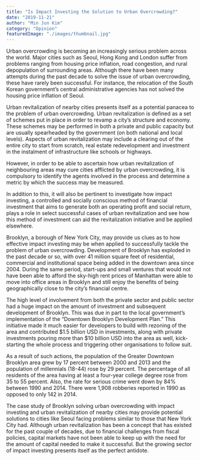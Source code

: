 ```yaml
---
title: "Is Impact Investing the Solution to Urban Overcrowding?"
date: "2019-11-21"
author: "Min Jun Kim"
category: "Opinion"
featuredImage: "./images/thumbnail.jpg"
---
```


Urban overcrowding is becoming an increasingly serious problem across the world. Major cities such as Seoul, Hong Kong and London suffer from problems ranging from housing price inflation, road congestion, and rural depopulation of surrounding areas. Although there have been many attempts during the past decade to solve the issue of urban overcrowding, these have rarely been successful. For instance, the relocation of the South Korean government’s central administrative agencies has not solved the housing price inflation of Seoul.

Urban revitalization of nearby cities presents itself as a potential panacea to the problem of urban overcrowding. Urban revitalization is defined as a set of schemes put in place in order to revamp a city’s structure and economy. These schemes may be performed in both a private and public capacity but are usually spearheaded by the government (on both national and local levels). Aspects of urban revitalization may include a clearing out of the entire city to start from scratch, real estate redevelopment and investment in the instalment of infrastructure like schools or highways.

However, in order to be able to ascertain how urban revitalization of neighbouring areas may cure cities afflicted by urban overcrowding, it is compulsory to identify the agents involved in the process and determine a metric by which the success may be measured.

In addition to this, it will also be pertinent to investigate how impact investing, a controlled and socially conscious method of financial investment that aims to generate both an operating profit and social return, plays a role in select successful cases of urban revitalization and see how this method of investment can aid the revitalization initiative and be applied elsewhere.

Brooklyn, a borough of New York City, may provide us clues as to how effective impact investing may be when applied to successfully tackle the problem of urban overcrowding. Development of Brooklyn has exploded in the past decade or so, with over 41 million square feet of residential, commercial and institutional space being added in the downtown area since 2004. During the same period, start-ups and small ventures that would not have been able to afford the sky-high rent prices of Manhattan were able to move into office areas in Brooklyn and still enjoy the benefits of being geographically close to the city’s financial centre.

The high level of involvement from both the private sector and public sector had a huge impact on the amount of investment and subsequent development of Brooklyn. This was due in part to the local government’s implementation of the “Downtown Brooklyn Development Plan.” This initiative made it much easier for developers to build with rezoning of the area and contributed $1.5 billion USD in investments, along with private investments pouring more than $10 billion USD into the area as well, kick-starting the whole process and triggering other organisations to follow suit.

As a result of such actions, the population of the Greater Downtown Brooklyn area grew by 17 percent between 2000 and 2013 and the population of millennials (18-44) rose by 29 percent. The percentage of all residents of the area having at least a four-year college degree rose from 35 to 55 percent. Also, the rate for serious crime went down by 84% between 1990 and 2014. There were 1,908 robberies reported in 1990 as opposed to only 142 in 2014.

The case study of Brooklyn solving urban overcrowding with impact investing and urban revitalization of nearby cities may provide potential solutions to cities like Seoul facing problems similar to those that New York City had. Although urban revitalization has been a concept that has existed for the past couple of decades, due to financial challenges from fiscal policies, capital markets have not been able to keep up with the need for the amount of capital needed to make it successful. But the growing sector of impact investing presents itself as the perfect antidote.
